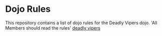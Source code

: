 Dojo Rules
==========

This repository contains a list of dojo rules for the Deadly Vipers dojo. 'All Members should read the rules'
[deadly vipers](https://github.com/deadlyvipers)

